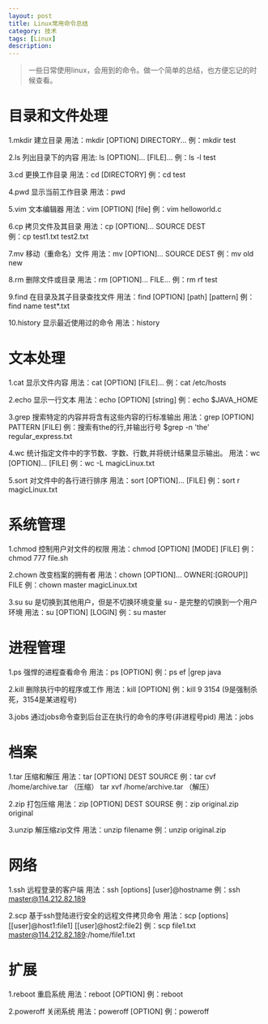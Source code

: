 ```yaml
---
layout: post
title: Linux常用命令总结
category: 技术
tags: [Linux]
description: 
---
```


> 一些日常使用linux，会用到的命令。做一个简单的总结，也方便忘记的时候查看。

# 目录和文件处理 #

1.mkdir
建立目录
用法：mkdir [OPTION] DIRECTORY...
例：mkdir test

2.ls
列出目录下的内容
用法: ls [OPTION]... [FILE]...
例：ls ­-l test

3.cd
更换工作目录
用法：cd [DIRECTORY]
例：cd test

4.pwd
显示当前工作目录
用法：pwd

5.vim
文本编辑器
用法：vim [OPTION] [file]
例：vim helloworld.c

6.cp
拷贝文件及其目录
用法：cp [OPTION]... SOURCE DEST  
例：cp  test1.txt test2.txt

7.mv
移动（重命名）文件
用法：mv [OPTION]... SOURCE DEST
例：mv old new

8.rm
删除文件或目录
用法：rm [OPTION]... FILE...
例：rm ­rf test

9.find
在目录及其子目录查找文件
用法：find [OPTION] [path] [pattern]
例：find ­name test*.txt

10.history
显示最近使用过的命令
用法：history


# 文本处理 #

1.cat
显示文件内容
用法：cat [OPTION] [FILE]...
例：cat /etc/hosts

2.echo 
显示一行文本
用法：echo [OPTION] [string]
例：echo $JAVA_HOME

3.grep
搜索特定的内容并将含有这些内容的行标准输出
用法：grep [OPTION] PATTERN [FILE]
例：搜索有the的行,并输出行号 
   $grep -n 'the' regular_express.txt 

4.wc
统计指定文件中的字节数、字数、行数,并将统计结果显示输出。
用法：wc [OPTION]... [FILE]
例：wc -L magicLinux.txt

5.sort
对文件中的各行进行排序
用法：sort [OPTION]... [FILE]
例：sort ­r magicLinux.txt


# 系统管理 #

1.chmod
控制用户对文件的权限
用法：chmod [OPTION] [MODE] [FILE]
例：chmod 777 file.sh

2.chown
改变档案的拥有者
用法：chown [OPTION]... OWNER[:[GROUP]] FILE
例：chown master magicLinux.txt

3.su
su 是切换到其他用户，但是不切换环境变量
su - 是完整的切换到一个用户环境
用法：su [OPTION] [LOGIN]
例：su master


# 进程管理 #

1.ps
强悍的进程查看命令
用法：ps [OPTION]
例：ps ef |grep java

2.kill
删除执行中的程序或工作
用法：kill [OPTION]
例：kill ­9 3154 (9是强制杀死，3154是某进程号)

3.jobs
通过jobs命令查到后台正在执行的命令的序号(非进程号pid)
用法：jobs


# 档案 #

1.tar
压缩和解压
用法：tar [OPTION] DEST SOURCE
例：tar ­cvf /home/archive.tar （压缩）
tar ­xvf /home/archive.tar （解压）

2.zip
打包压缩
用法：zip [OPTION] DEST SOURSE
例：zip original.zip original

3.unzip
解压缩zip文件
用法：unzip filename
例：unzip original.zip

# 网络 #

1.ssh
远程登录的客户端
用法：ssh [options] [user]@hostname
例：ssh ­ master@114.212.82.189

2.scp
基于ssh登陆进行安全的远程文件拷贝命令
用法：scp [options] [[user]@host1:file1] [[user]@host2:file2]
例：scp file1.txt master@114.212.82.189:/home/file1.txt


# 扩展 #

1.reboot
重启系统
用法：reboot [OPTION]
例：reboot

2.poweroff
关闭系统
用法：poweroff [OPTION]
例：poweroff








	








